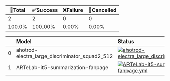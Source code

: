 🚀Total|✅Success|❌Failure|🚫Cancelled|
-----|-------|-------|-------|
2|2|0|0|
100.0%|100.00%|0.00%|0.00%|

|    | Model                                          | Status                                                                                                                                                                                                                                                                                                                            |
|---:|:-----------------------------------------------|:----------------------------------------------------------------------------------------------------------------------------------------------------------------------------------------------------------------------------------------------------------------------------------------------------------------------------------|
|  0 | ahotrod-electra_large_discriminator_squad2_512 | [![ahotrod-electra_large_discriminator_squad2_512.yml](https://github.com/Konjarla-Vindya/son-azureml-oss-models/actions/workflows/ahotrod-electra_large_discriminator_squad2_512.yml/badge.svg)](https://github.com/Konjarla-Vindya/son-azureml-oss-models/actions/workflows/ahotrod-electra_large_discriminator_squad2_512.yml) |
|  1 | ARTeLab-it5-summarization-fanpage              | [![ARTeLab-it5-summarization-fanpage.yml](https://github.com/Konjarla-Vindya/son-azureml-oss-models/actions/workflows/ARTeLab-it5-summarization-fanpage.yml/badge.svg)](https://github.com/Konjarla-Vindya/son-azureml-oss-models/actions/workflows/ARTeLab-it5-summarization-fanpage.yml)                                        |